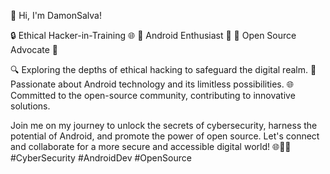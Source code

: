 👋 Hi, I'm DamonSalva!

🔒 Ethical Hacker-in-Training 🌐
🤖 Android Enthusiast 📱
🌟 Open Source Advocate 🚀

🔍 Exploring the depths of ethical hacking to safeguard the digital realm.
🧠 Passionate about Android technology and its limitless possibilities.
🌐 Committed to the open-source community, contributing to innovative solutions.

Join me on my journey to unlock the secrets of cybersecurity, harness the potential of Android, and promote the power of open source. Let's connect and collaborate for a more secure and accessible digital world! 🌐🔐🤝 #CyberSecurity #AndroidDev #OpenSource

<!---
dam0nsalva/dam0nsalva is a ✨ special ✨ repository because its `README.md` (this file) appears on your GitHub profile.
You can click the Preview link to take a look at your changes.
--->
